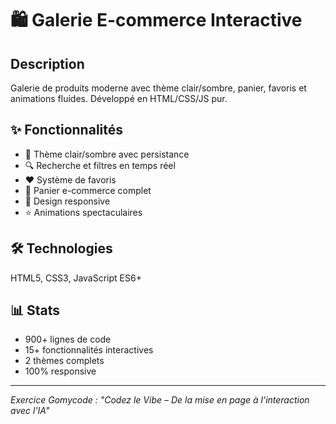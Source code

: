# 🛍️ Galerie E-commerce Interactive

## Description
Galerie de produits moderne avec thème clair/sombre, panier, favoris et animations fluides. Développé en HTML/CSS/JS pur.

## ✨ Fonctionnalités
- 🎨 Thème clair/sombre avec persistance
- 🔍 Recherche et filtres en temps réel
- ❤️ Système de favoris
- 🛒 Panier e-commerce complet
- 📱 Design responsive
- ⭐ Animations spectaculaires



## 🛠️ Technologies
HTML5, CSS3, JavaScript ES6+

## 📊 Stats
- 900+ lignes de code
- 15+ fonctionnalités interactives
- 2 thèmes complets
- 100% responsive

---
*Exercice Gomycode : "Codez le Vibe – De la mise en page à l'interaction avec l'IA"*
